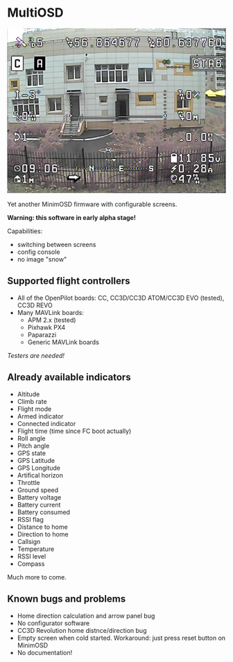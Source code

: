 MultiOSD
========

![Screenshot](res/screenshot.png)

Yet another MinimOSD firmware with configurable screens.

**Warning: this software in early alpha stage!**

Capabilities:
   * switching between screens
   * config console
   * no image "snow"


Supported flight controllers
----------------------------

* All of the OpenPilot boards: CC, CC3D/CC3D ATOM/CC3D EVO (tested), CC3D REVO
* Many MAVLink boards:
   * APM 2.x (tested)
   * Pixhawk PX4
   * Paparazzi
   * Generic MAVLink boards

*Testers are needed!*

Already available indicators
----------------------------

- Altitude
- Climb rate
- Flight mode
- Armed indicator
- Connected indicator
- Flight time (time since FC boot actually)
- Roll angle
- Pitch angle
- GPS state
- GPS Latitude
- GPS Longitude
- Artifical horizon
- Throttle
- Ground speed
- Battery voltage
- Battery current
- Battery consumed
- RSSI flag
- Distance to home
- Direction to home
- Callsign
- Temperature
- RSSI level
- Compass

Much more to come.

Known bugs and problems
-----------------------

- Home direction calculation and arrow panel bug
- No configurator software
- CC3D Revolution home distnce/direction bug
- Empty screen when cold started. Workaround: just press reset button on MinimOSD
- No documentation!



